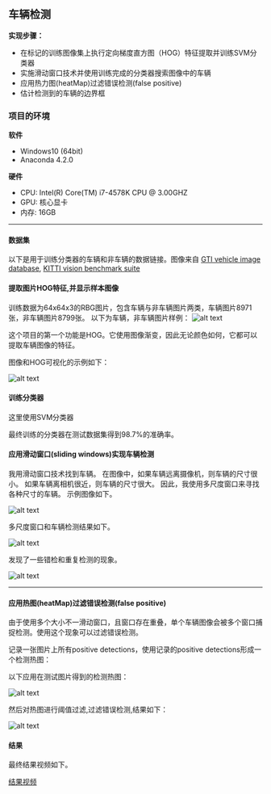 ## 车辆检测

**实现步骤：**

* 在标记的训练图像集上执行定向梯度直方图（HOG）特征提取并训练SVM分类器
* 实施滑动窗口技术并使用训练完成的分类器搜索图像中的车辆
* 应用热力图(heatMap)过滤错误检测(false positive)
* 估计检测到的车辆的边界框

[//]: # (Image References)
[image1]: ./output/Vehicle_Nonvehicle.png
[image2]: ./output/hog.png
[image3]: ./output/Multi_window.png
[image4]: ./output/Window_example.png
[image5]: ./output/error.png
[image6]: ./output/hot.png
[image7]: ./output/Result_image.png
[video1]: ./project_video.mp4


### 项目的环境 

**软件** 
* Windows10 (64bit)
* Anaconda 4.2.0

**硬件**
* CPU: Intel(R) Core(TM) i7-4578K CPU @ 3.00GHZ
* GPU: 核心显卡
* 内存: 16GB

---

#### 数据集
 
以下是用于训练分类器的车辆和非车辆的数据链接。图像来自 [GTI vehicle image database](http://www.gti.ssr.upm.es/data/Vehicle_database.html),  [KITTI vision benchmark suite](http://www.cvlibs.net/datasets/kitti/)


#### 提取图片HOG特征,并显示样本图像
训练数据为64x64x3的RBG图片，包含车辆与非车辆图片两类，车辆图片8971张，非车辆图片8799张。
以下为车辆，非车辆图片样例：
![alt text][image1]

这个项目的第一个功能是HOG。它使用图像渐变，因此无论颜色如何，它都可以提取车辆图像的特征。

图像和HOG可视化的示例如下：

![alt text][image2]

#### 训练分类器

这里使用SVM分类器



最终训练的分类器在测试数据集得到98.7%的准确率。

#### 应用滑动窗口(sliding windows)实现车辆检测

我用滑动窗口技术找到车辆。
在图像中，如果车辆远离摄像机，则车辆的尺寸很小。 如果车辆离相机很近，则车辆的尺寸很大。 因此，我使用多尺度窗口来寻找各种尺寸的车辆。 示例图像如下。

![alt text][image3]


多尺度窗口和车辆检测结果如下。

![alt text][image4]

发现了一些错检和重复检测的现象。

![alt text][image5]

---

#### 应用热图(heatMap)过滤错误检测(false positive)

由于使用多个大小不一滑动窗口，且窗口存在重叠，单个车辆图像会被多个窗口捕捉检测。使用这个现象可以过滤错误检测。

记录一张图片上所有positive detections，使用记录的positive detections形成一个检测热图：



以下应用在测试图片得到的检测热图：

![alt text][image6]



然后对热图进行阈值过滤,过滤错误检测,结果如下：

![alt text][image7]

#### 结果

最终结果视频如下。
 


[结果视频](./output/project.mp4)

